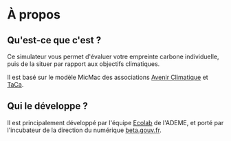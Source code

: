 # À propos

## Qu'est-ce que c'est ? 

Ce simulateur vous permet d'évaluer votre empreinte carbone individuelle, puis de la situer par rapport aux objectifs climatiques. 

Il est basé sur le modèle MicMac des associations [Avenir Climatique](https://avenirclimatique.org/les-outils/) et [TaCa](https://www.taca.asso.fr/).

## Qui le développe ?

Il est principalement développé par l'équipe [Ecolab](https://ecolab.ademe.fr) de l'ADEME, et porté par l'incubateur de la direction du numérique [beta.gouv.fr](https://beta.gouv.fr).


